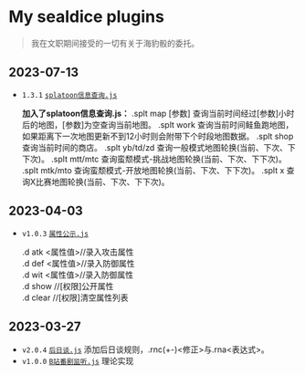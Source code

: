 My sealdice plugins
===================

> 我在文职期间接受的一切有关于海豹骰的委托。

2023-07-13
----------

- `1.3.1` [`splatoon信息查询.js`]()

  **加入了splatoon信息查询.js：**
  .splt map [参数]
  查询当前时间经过[参数]小时后的地图，[参数]为空查询当前地图。
  .splt work
  查询当前时间鲑鱼跑地图，如果距离下一次地图更新不到12小时则会附带下个时段地图数据。
  .splt shop
  查询当前时间的商店。
  .splt yb/td/zd
  查询一般模式地图轮换(当前、下次、下下次)。
  .splt mtt/mtc
  查询蛮颓模式-挑战地图轮换(当前、下次、下下次)。
  .splt mtk/mto
  查询蛮颓模式-开放地图轮换(当前、下次、下下次)。
  .splt x
  查询X比赛地图轮换(当前、下次、下下次)。
  

2023-04-03
----------

* `v1.0.3` [`属性公示.js`](https://github.com/HsiangNianian/sealdice/tree/master/plugins/属性公示.js)

  .d atk <属性值>//录入攻击属性 </br>
  .d def <属性值>//录入防御属性 </br>
  .d wit <属性值>//录入防御属性 </br>
  .d show //[权限]公开属性 </br>
  .d clear //[权限]清空属性列表

2023-03-27
----------

* `v2.0.4` [`后日谈.js`](https://github.com/HsiangNianian/sealdice/tree/master/plugins/后日谈.js)
  添加后日谈规则，.rnc(+-)<修正>与.rna<表达式>。
* `v1.0.0` [`B站番剧监听.js`](https://github.com/HsiangNianian/sealdice/tree/master/plugins/B站番剧监听.js)
  理论实现
